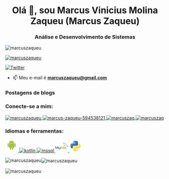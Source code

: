<h1 align="center">Olá 👋, sou Marcus Vinicius Molina Zaqueu (Marcus Zaqueu)</h1>
<h3 align="center">Análise e Desenvolvimento de Sistemas</h3>

<p align="left">
    <img src="https://komarev.com/ghpvc/?username=marcuszaqueu&label=Profile%20views&color=0e75b6&style=flat" alt="marcuszaqueu" />
</p>

<p align="left">
    <a href="https://github.com/ryo-ma/github-profile-trophy">
        <img src="https://github-profile-trophy.vercel.app/?username=marcuszaqueu" alt="marcuszaqueu"/>
    </a>
</p>

<p align="left">
    <a href="https://twitter.com/marcuszaqueu" target="_blank">
        <img src="https://img.shields.io/twitter/follow/marcuszaqueu?logo=twitter&style=for-the-badge" alt="Twitter"/>
    </a>
</p>

- 📫 Meu e-mail é **marcuszaqueu@gmail.com**

### Postagens de blogs
<!-- BLOG-POST-LIST: START -->
<!-- BLOG-POST-LIST: END -->

<h3 align="left">Conecte-se a mim:</h3>
<p align="left">
    <a href="https://dev.to/marcuszaqueu" target="_blank">
        <img align="center" src="https://cdn.jsdelivr.net/npm/simple-icons@3.0.1/icons/dev-dot-to.svg" alt="marcuszaqueu" height="30" width="40"/>
    </a>
    <a href="https://linkedin.com/in/marcus-zaqueu-594538121" target="_blank">
        <img align="center" src="https://raw.githubusercontent.com/rahuldkjain/github-profile-readme-generator/master/src/images/icons/Social/linked-in-alt.svg" alt="marcus-zaqueu-594538121" height="30" width="40"/>
    </a>
    <a href="https://fb.com/marcuszaq" target="_blank">
        <img align="center" src="https://raw.githubusercontent.com/rahuldkjain/github-profile-readme-generator/master/src/images/icons/Social/facebook.svg" alt="marcuszaq" height="30" width="40"/>
    </a>
    <a href="https://instagram.com/marcuszaq" target="_blank">
        <img align="center" src="https://raw.githubusercontent.com/rahuldkjain/github-profile-readme-generator/master/src/images/icons/Social/instagram.svg" alt="marcuszaq" height="30" width="40"/>
    </a>
</p>

<h3 align="left">Idiomas e ferramentas:</h3>
<p align="left">
    <a href="https://developer.android.com" target="_blank">
        <img src="https://raw.githubusercontent.com/devicons/devicon/master/icons/android/android-original-wordmark.svg" alt="android" width="40" height="40"/>
    </a>
    <a href="https://kotlinlang.org" target="_blank">
        <img src="https://www.vectorlogo.zone/logos/kotlinlang/kotlinlang-icon.svg" alt="kotlin" width="40" height="40"/>
    </a>
    <a href="https://www.microsoft.com/en-us/sql-server" target="_blank">
        <img src="https://www.svgrepo.com/show/303229/microsoft-sql-server-logo.svg" alt="mssql" width="40" height="40"/>
    </a>
    <a href="https://www.mysql.com/" target="_blank">
        <img src="https://raw.githubusercontent.com/devicons/devicon/master/icons/mysql/mysql-original-wordmark.svg" alt="mysql" width="40" height="40"/>
    </a>
    <a href="https://www.python.org" target="_blank">
        <img src="https://raw.githubusercontent.com/devicons/devicon/master/icons/python/python-original.svg" alt="python" width="40" height="40"/>
    </a>
</p>

<p>
    <img align="left" src="https://github-readme-stats.vercel.app/api/top-langs?username=marcuszaqueu&show_icons=true&locale=en&layout=compact" alt="marcuszaqueu" />
</p>

<p>
    <img align="center" src="https://github-readme-stats.vercel.app/api?username=marcuszaqueu&show_icons=true&locale=en" alt="marcuszaqueu" />
</p>

<p>
    <img align="center" src="https://github-readme-streak-stats.herokuapp.com/?user=marcuszaqueu" alt="marcuszaqueu" />
</p>
